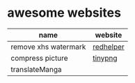 # awesome websites


| name | website |
|------|--------|
| remove xhs watermark | [redhelper](https://xhs.ratbox.top) |
| compress picture | [tinypng](https://tinypng.com) |
|translateManga||[translateManga](https://translatemanga.net)|
